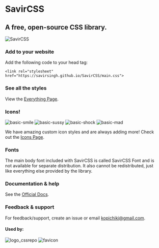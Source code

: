 # SavirCSS
## A free, open-source CSS library.

![SavirCSS](logo.png)

### Add to your website
Add the following code to your head tag:
```
<link rel="stylesheet" href="https://savirsingh.github.io/SavirCSS/main.css">
```

### See all the styles
View the [Everything Page](https://savirsingh.github.io/SavirCSS/everything).

### Icons!
![basic-smile](https://user-images.githubusercontent.com/84334654/178381126-9997c5cf-5274-4be2-b918-f3c11bb7a9fd.png)
![basic-sussy](https://user-images.githubusercontent.com/84334654/178381205-705603f4-faca-4685-ac4d-45056f73f33b.png)
![basic-shock](https://user-images.githubusercontent.com/84334654/178381235-4958b9a8-f40c-4768-b776-bdfc7451cd46.png)
![basic-mad](https://user-images.githubusercontent.com/84334654/178381240-12768c00-128d-4c33-8ae5-bbd438209402.png)


We have amazing custom icon styles and are always adding more!
Check out the [Icons Page](https://savirsingh.github.io/SavirCSS/icons).

### Fonts
The main body font included with SavirCSS is called SavirCSS Font and is not available for separate distribution. It also cannot be redistributed, just like everything else provided by the library.


### Documentation & help
See the [Official Docs](https://savirsingh.github.io/SavirCSS/docs).

### Feedback & support
For feedback/support, create an issue or email kopichiki@gmail.com.

#### Used by:
![logo_cssrepo](https://user-images.githubusercontent.com/84334654/181852960-aa792341-d6e9-4c7b-b7ee-d2d1e19e8d29.png)
![favicon](https://user-images.githubusercontent.com/84334654/181853186-d30e2718-45dc-47e8-8128-9565ad37d877.png)


